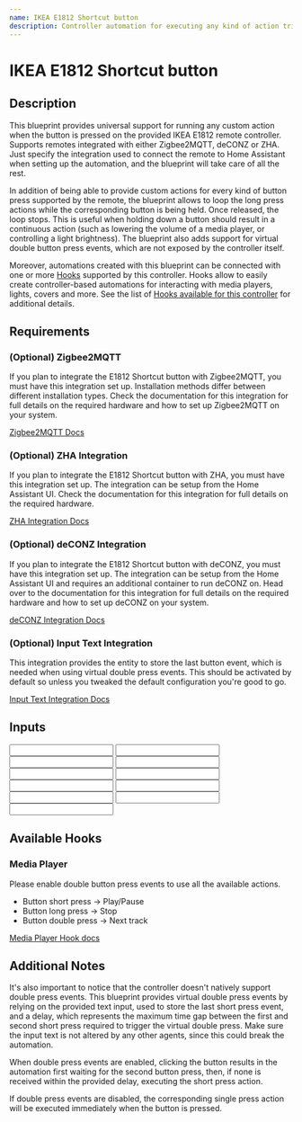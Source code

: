 ```yaml
---
name: IKEA E1812 Shortcut button
description: Controller automation for executing any kind of action triggered by an IKEA E1812 remote controller. Allows to optionally loop an action on a button long press. Supports Zigbee2MQTT, deCONZ, ZHA.
---
```


# IKEA E1812 Shortcut button

## Description

This blueprint provides universal support for running any custom action when the button is pressed on the provided IKEA E1812 remote controller. Supports remotes integrated with either Zigbee2MQTT, deCONZ or ZHA. Just specify the integration used to connect the remote to Home Assistant when setting up the automation, and the blueprint will take care of all the rest.

In addition of being able to provide custom actions for every kind of button press supported by the remote, the blueprint allows to loop the long press actions while the corresponding button is being held. Once released, the loop stops. This is useful when holding down a button should result in a continuous action (such as lowering the volume of a media player, or controlling a light brightness).
The blueprint also adds support for virtual double button press events, which are not exposed by the controller itself.

Moreover, automations created with this blueprint can be connected with one or more [Hooks](https://epmatt.github.io/awesome-ha-blueprints/blueprints/hooks) supported by this controller.
Hooks allow to easily create controller-based automations for interacting with media players, lights, covers and more. See the list of [Hooks available for this controller](https://epmatt.github.io/awesome-ha-blueprints/blueprints/controllers/ikea_e1812#available-hooks) for additional details.

## Requirements

### (Optional) Zigbee2MQTT

If you plan to integrate the E1812 Shortcut button with Zigbee2MQTT, you must have this integration set up. Installation methods differ between different installation types. Check the documentation for this integration for full details on the required hardware and how to set up Zigbee2MQTT on your system.

[Zigbee2MQTT Docs](https://www.zigbee2mqtt.io/)

### (Optional) ZHA Integration

If you plan to integrate the E1812 Shortcut button with ZHA, you must have this integration set up. The integration can be setup from the Home Assistant UI. Check the documentation for this integration for full details on the required hardware.

[ZHA Integration Docs](https://www.home-assistant.io/integrations/zha/)

### (Optional) deCONZ Integration

If you plan to integrate the E1812 Shortcut button with deCONZ, you must have this integration set up. The integration can be setup from the Home Assistant UI and requires an additional container to run deCONZ on. Head over to the documentation for this integration for full details on the required hardware and how to set up deCONZ on your system.

[deCONZ Integration Docs](https://www.home-assistant.io/integrations/deconz/)

### (Optional) Input Text Integration

This integration provides the entity to store the last button event, which is needed when using virtual double press events. This should be activated by default so unless you tweaked the default configuration you're good to go.

[Input Text Integration Docs](https://www.home-assistant.io/integrations/input_text/)

## Inputs

<Input
 name='Integration'
 description='Integration used for connecting the remote with Home Assistant. Select "Zigbee2MQTT", "deCONZ" or "ZHA".'
 selector='select'
 required
 />
<Input
 name='Remote'
 description='The IKEA remote to use for the automation. Choose a value only if the remote is integrated with deCONZ or ZHA.'
 selector='device'
 required='ZHA, deCONZ'
 />
<Input
 name='Remote Action Sensor'
 description='The action sensor of the IKEA remote to use for the automation. Choose a value only if the remote is integrated with Zigbee2MQTT.'
 selector='entity'
 required='Zigbee2MQTT'
 />
<Input
name='Button short press'
description='Action to run on short button press.'
selector='action'
/>
<Input
 name='Button double press'
 description='Action to run on double button press.'
 selector='action'
 />
<Input
 name='Button long press'
 description='Action to run on long button press.'
 selector='action'
 />
<Input
 name='Button release after long press'
 description='Action to run on button release after a long press.'
 selector='action'
 />
<Input
 name='Long button press - loop until release'
 description='Loop the action until the button is released.'
 selector='boolean'
 />
<Input
 name='Expose button double press event'
 description='Choose whether or not to expose the virtual double press event. Turn this on if you are providing an action for the button double press event.'
 selector='boolean'
 />
<Input
 name='Helper - Last Press Event'
 description='Input Text used to store the last press event. Provide an entity only if you are using a double press action.'
 required='Double press action'
 selector='entity'
 />
<Input
 name='Helper - Double Press delay'
 description='Max delay between the first and the second button press for the double press event. Provide a value only if you are using a double press action. Increase this value if you notice that the double press action is not triggered properly.'
 selector='number'
 />

## Available Hooks

### Media Player

Please enable double button press events to use all the available actions.

- Button short press -> Play/Pause
- Button long press -> Stop
- Button double press -> Next track

[Media Player Hook docs](https://epmatt.github.io/awesome-ha-blueprints/blueprints/hooks/media_player)

## Additional Notes

It's also important to notice that the controller doesn't natively support double press events. This blueprint provides virtual double press events by relying on the provided text input, used to store the last short press event, and a delay, which represents the maximum time gap between the first and second short press required to trigger the virtual double press. Make sure the input text is not altered by any other agents, since this could break the automation.

When double press events are enabled, clicking the button results in the automation first waiting for the second button press, then, if none is received within the provided delay, executing the short press action.

If double press events are disabled, the corresponding single press action will be executed immediately when the button is pressed.
